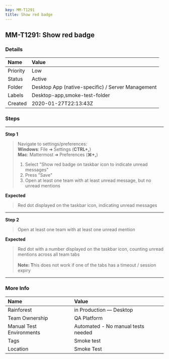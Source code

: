 ```yaml
---
key: MM-T1291
title: Show red badge
---
```


## MM-T1291: Show red badge

### Details

| Name     | Value                                             |
| :------- | :------------------------------------------------ |
| Priority | Low                                               |
| Status   | Active                                            |
| Folder   | Desktop App (native-specific) / Server Management |
| Labels   | Desktop-app,smoke-test-folder                     |
| Created  | 2020-01-27T22:13:43Z                              |

### Steps

<hr/>

**Step 1**

> <article>Navigate to settings/preferences:<br><strong>Windows</strong>: File ➜ Settings (<strong>CTRL+,</strong>)<br><strong>Mac</strong>: Mattermost ➜ Preferences (<strong>⌘+,</strong>)<br><ol><li>Select "Show red badge on taskbar icon to indicate unread messages"</li><li>Press "Save"</li><li>Open at least one team with at least unread message, but no unread mentions</li></ol></article>

**Expected**

> <article>Red dot displayed on the taskbar icon, indicating unread messages</article>

<hr/>

**Step 2**

> <article>Open at least one team with at least one unread mention</article>

**Expected**

> <article>Red dot with a number displayed on the taskbar icon, counting unread mentions across all team tabs<br><br><strong>Note: T</strong>his does not work if one of the tabs has a timeout / session expiry</article>

<hr/>

### More Info

| Name                     | Value                              |
| :----------------------- | :--------------------------------- |
| Rainforest               | in Production — Desktop            |
| Team Ownership           | QA Platform                        |
| Manual Test Environments | Automated - No manual tests needed |
| Tags                     | Smoke test                         |
| Location                 | Smoke Test                         |
